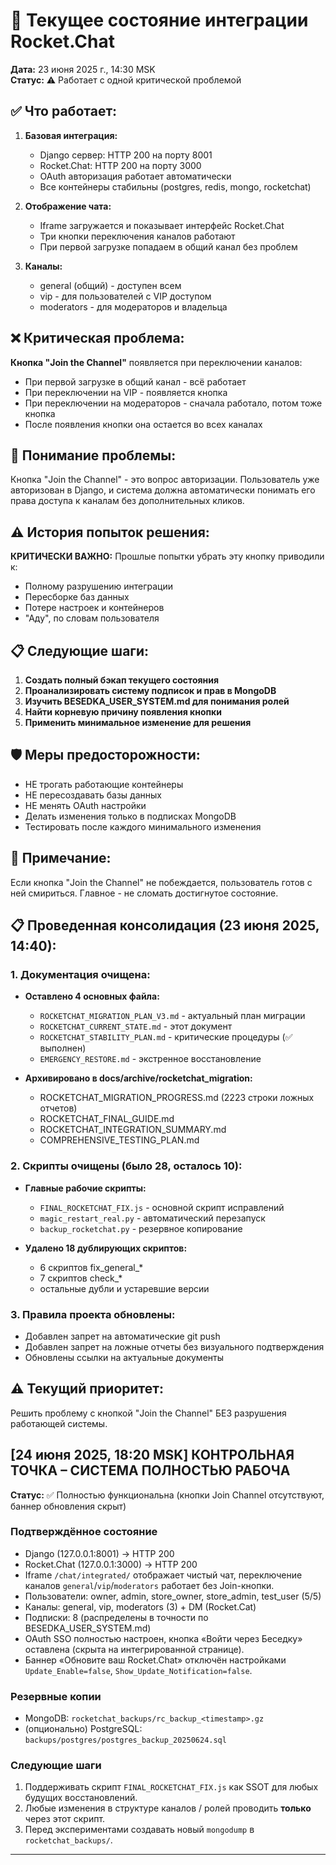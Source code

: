 # 🚀 Текущее состояние интеграции Rocket.Chat

**Дата:** 23 июня 2025 г., 14:30 MSK  
**Статус:** ⚠️ Работает с одной критической проблемой

## ✅ Что работает:

1. **Базовая интеграция:**
   - Django сервер: HTTP 200 на порту 8001
   - Rocket.Chat: HTTP 200 на порту 3000
   - OAuth авторизация работает автоматически
   - Все контейнеры стабильны (postgres, redis, mongo, rocketchat)

2. **Отображение чата:**
   - Iframe загружается и показывает интерфейс Rocket.Chat
   - Три кнопки переключения каналов работают
   - При первой загрузке попадаем в общий канал без проблем

3. **Каналы:**
   - general (общий) - доступен всем
   - vip - для пользователей с VIP доступом
   - moderators - для модераторов и владельца

## ❌ Критическая проблема:

**Кнопка "Join the Channel"** появляется при переключении каналов:
- При первой загрузке в общий канал - всё работает
- При переключении на VIP - появляется кнопка
- При переключении на модераторов - сначала работало, потом тоже кнопка
- После появления кнопки она остается во всех каналах

## 🎯 Понимание проблемы:

Кнопка "Join the Channel" - это вопрос авторизации. Пользователь уже авторизован в Django, и система должна автоматически понимать его права доступа к каналам без дополнительных кликов.

## ⚠️ История попыток решения:

**КРИТИЧЕСКИ ВАЖНО:** Прошлые попытки убрать эту кнопку приводили к:
- Полному разрушению интеграции
- Пересборке баз данных
- Потере настроек и контейнеров
- "Аду", по словам пользователя

## 📋 Следующие шаги:

1. **Создать полный бэкап текущего состояния**
2. **Проанализировать систему подписок и прав в MongoDB**
3. **Изучить BESEDKA_USER_SYSTEM.md для понимания ролей**
4. **Найти корневую причину появления кнопки**
5. **Применить минимальное изменение для решения**

## 🛡️ Меры предосторожности:

- НЕ трогать работающие контейнеры
- НЕ пересоздавать базы данных
- НЕ менять OAuth настройки
- Делать изменения только в подписках MongoDB
- Тестировать после каждого минимального изменения

## 📝 Примечание:

Если кнопка "Join the Channel" не побеждается, пользователь готов с ней смириться. Главное - не сломать достигнутое состояние. 

## 📋 Проведенная консолидация (23 июня 2025, 14:40):

### 1. **Документация очищена:**
- **Оставлено 4 основных файла:**
  - `ROCKETCHAT_MIGRATION_PLAN_V3.md` - актуальный план миграции
  - `ROCKETCHAT_CURRENT_STATE.md` - этот документ
  - `ROCKETCHAT_STABILITY_PLAN.md` - критические процедуры (✅ выполнен)
  - `EMERGENCY_RESTORE.md` - экстренное восстановление

- **Архивировано в docs/archive/rocketchat_migration:**
  - ROCKETCHAT_MIGRATION_PROGRESS.md (2223 строки ложных отчетов)
  - ROCKETCHAT_FINAL_GUIDE.md
  - ROCKETCHAT_INTEGRATION_SUMMARY.md
  - COMPREHENSIVE_TESTING_PLAN.md

### 2. **Скрипты очищены (было 28, осталось 10):**
- **Главные рабочие скрипты:**
  - `FINAL_ROCKETCHAT_FIX.js` - основной скрипт исправлений
  - `magic_restart_real.py` - автоматический перезапуск
  - `backup_rocketchat.py` - резервное копирование
  
- **Удалено 18 дублирующих скриптов:**
  - 6 скриптов fix_general_*
  - 7 скриптов check_*
  - остальные дубли и устаревшие версии

### 3. **Правила проекта обновлены:**
- Добавлен запрет на автоматические git push
- Добавлен запрет на ложные отчеты без визуального подтверждения
- Обновлены ссылки на актуальные документы

## ⚠️ Текущий приоритет:
Решить проблему с кнопкой "Join the Channel" БЕЗ разрушения работающей системы. 

## [24 июня 2025, 18:20 MSK] КОНТРОЛЬНАЯ ТОЧКА – СИСТЕМА ПОЛНОСТЬЮ РАБОЧА
**Статус:** ✅ Полностью функциональна (кнопки Join Channel отсутствуют, баннер обновления скрыт)

### Подтверждённое состояние
- Django (127.0.0.1:8001) → HTTP 200
- Rocket.Chat (127.0.0.1:3000) → HTTP 200
- Iframe `/chat/integrated/` отображает чистый чат, переключение каналов `general`/`vip`/`moderators` работает без Join-кнопки.
- Пользователи: owner, admin, store_owner, store_admin, test_user (5/5)
- Каналы: general, vip, moderators (3) + DM (Rocket.Cat)
- Подписки: 8 (распределены в точности по BESEDKA_USER_SYSTEM.md)
- OAuth SSO полностью настроен, кнопка «Войти через Беседку» оставлена (скрыта на интегрированной странице).
- Баннер «Обновите ваш Rocket.Chat» отключён настройками `Update_Enable=false`, `Show_Update_Notification=false`.

### Резервные копии
- MongoDB: `rocketchat_backups/rc_backup_<timestamp>.gz`
- (опционально) PostgreSQL: `backups/postgres/postgres_backup_20250624.sql`

### Следующие шаги
1. Поддерживать скрипт `FINAL_ROCKETCHAT_FIX.js` как SSOT для любых будущих восстановлений.
2. Любые изменения в структуре каналов / ролей проводить **только** через этот скрипт.
3. Перед экспериментами создавать новый `mongodump` в `rocketchat_backups/`.

---

